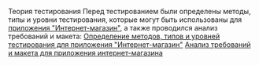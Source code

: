 Теория тестирования
Перед тестированием были определены методы, типы и уровни тестирования, которые могут быть использованы для [приложения "Интернет-магазин"](https://demoshopping.ru), а также проводился анализ требований и макета:
[Определение методов, типов и уровней тестирования для приложения "Интернет-магазин"](https://docs.google.com/spreadsheets/d/1JKLWanqYGJ3xZRGtb_vEtPUGUj-PvPNlekztDUvTzN4/edit?usp=sharing)
[Анализ требований и макета для приложения интернет-магазина](https://docs.google.com/spreadsheets/d/1YzCccOqRwAvI2Dxb7qKTrPGrTNbfgFuR97n1hMapeYc/edit?usp=sharing)
